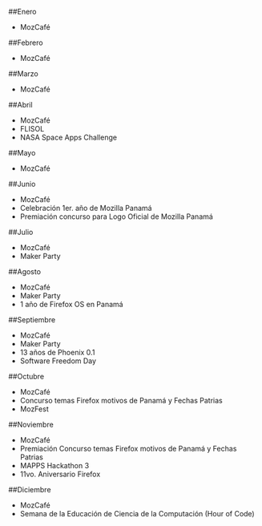 ##Enero
* MozCafé

##Febrero
* MozCafé

##Marzo
* MozCafé

##Abril
* MozCafé
* FLISOL
* NASA Space Apps Challenge

##Mayo
* MozCafé

##Junio
* MozCafé
* Celebración 1er.  año de Mozilla Panamá
* Premiación concurso para Logo Oficial de Mozilla Panamá

##Julio
* MozCafé
* Maker Party

##Agosto
* MozCafé
* Maker Party
* 1 año de Firefox OS en Panamá

##Septiembre
* MozCafé
* Maker Party
* 13 años de Phoenix 0.1
* Software Freedom Day 

##Octubre
* MozCafé
* Concurso temas Firefox motivos de Panamá y Fechas Patrias
* MozFest

##Noviembre
* MozCafé
* Premiación  Concurso temas Firefox motivos de Panamá y Fechas Patrias
* MAPPS Hackathon 3
* 11vo. Aniversario Firefox

##Diciembre
* MozCafé
* Semana de la Educación de Ciencia de la Computación (Hour of Code)
